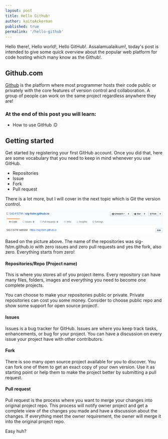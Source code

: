 ```yaml
---
layout: post
title: Hello Github!
author: kaitoAckerman
published: true
permalink: '/hello-github'
---
```


Hello there!, Hello world!, Hello GitHub!. Assalamualaikum!, today's post is intended to give some quick overview about the popular web platform for code hosting which many know as the Github!.

## Github.com
[Github](https://github.com) is the platform where most programmer hosts their code public or privately with the core features of version control and collaboration. A group of people can work on the same project regardless anywhere they are!

### At the end of this post you will learn:
- How to use GitHub :D

## Getting started
Get started by registering your first GitHub account. Once you did that, here are some vocabulary that you need to keep in mind whenever you use GitHub. 
- Repositories
- Issue
- Fork
- Pull request

There is a lot more, but I will cover in the next topic which is Git the version control.

![sig-fstm_repo](/assets/img/sig-fstm_repo.png)

Based on the picture above. The name of the repositories was sig-fstm.github.io with zero issues and zero pull requests and yes the fork, also zero. Everything starts from zero!

#### Repositories/Repo (Project name)
This is where you stores all of you project items. Every repository can have many files, folders, images and everything you need to become one complete projects.

You can choose to make your repositories public or private. Private repositories can cost you some money. Consider to choose public repo and show some support for open source project!.

#### Issues
Issues is a bug tracker for GitHub. Issues are where you keep track tasks, enhancements, or bug for your project. You can have a discussion on every issue your project have with other contributors.

#### Fork
There is soo many open source project available for you to discover. You can fork one of them to get an exact copy of your own version. Use it as starting point or help them to make the project better by submitting a pull request.

#### Pull request
Pull request is the process where you want to merge your changes into original project repo. This process will notify owner project and get a complete view of the changes you made and have a discussion about the changes. If everything meet the owner requirement, the owner will merge it into the original project repo.

Easy huh?